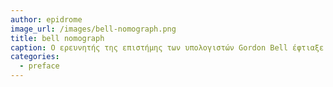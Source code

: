 ```yaml
---
author: epidrome
image_url: /images/bell-nomograph.png
title: bell nomograph
caption: Ο ερευνητής της επιστήμης των υπολογιστών Gordon Bell έφτιαξε το 2002 ένα διάγραμμα που δείχνει πόσο διαφορετικοί είναι οι υπολογιστές και τα δημογραφικά των χρηστών ανάλογως τη δεκαετία που εμφανίστηκαν.
categories:
  - preface
---
```

